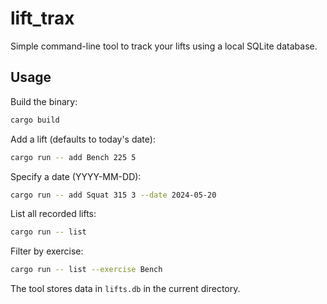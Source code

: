 # lift_trax

Simple command-line tool to track your lifts using a local SQLite database.

## Usage

Build the binary:

```bash
cargo build
```

Add a lift (defaults to today's date):

```bash
cargo run -- add Bench 225 5
```

Specify a date (YYYY-MM-DD):

```bash
cargo run -- add Squat 315 3 --date 2024-05-20
```

List all recorded lifts:

```bash
cargo run -- list
```

Filter by exercise:

```bash
cargo run -- list --exercise Bench
```

The tool stores data in `lifts.db` in the current directory.
